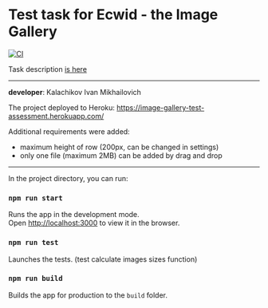 # Test task for Ecwid - the Image Gallery
[![CI](https://github.com/Ivankalachikov/image-gallery_test-assessment/actions/workflows/CI.yml/badge.svg)](https://github.com/Ivankalachikov/image-gallery_test-assessment/actions/workflows/CI.yml)

Task description [is here](https://docs.google.com/document/d/1vgsJVJJ6iqzv32zPdm7DLRof2ovMZ9xFRZ79Cs_9RbA/edit?usp=sharing)

---

**developer**: Kalachikov Ivan Mikhailovich

The project deployed to Heroku: https://image-gallery-test-assessment.herokuapp.com/

Additional requirements were added:
 - maximum height of row (200px, can be changed in settings)
 - only one file (maximum 2MB) can be added by drag and drop

---

In the project directory, you can run:

### `npm run start`

Runs the app in the development mode.\
Open [http://localhost:3000](http://localhost:3000) to view it in the browser.

### `npm run test`

Launches the tests. (test calculate images sizes function)

### `npm run build`

Builds the app for production to the `build` folder.
